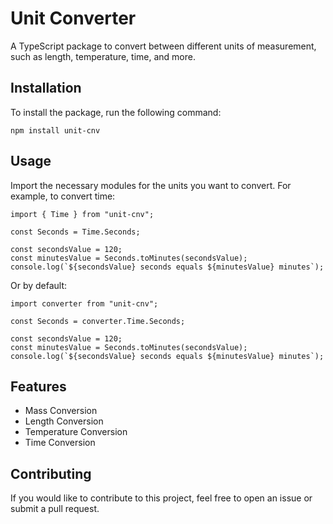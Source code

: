 # Unit Converter

A TypeScript package to convert between different units of measurement, such as length, temperature, time, and more.

## Installation

To install the package, run the following command:

```
npm install unit-cnv
```

## Usage

Import the necessary modules for the units you want to convert. For example, to convert time:

```
import { Time } from "unit-cnv";

const Seconds = Time.Seconds;

const secondsValue = 120;
const minutesValue = Seconds.toMinutes(secondsValue);
console.log(`${secondsValue} seconds equals ${minutesValue} minutes`);
```

Or by default:

```
import converter from "unit-cnv";

const Seconds = converter.Time.Seconds;

const secondsValue = 120;
const minutesValue = Seconds.toMinutes(secondsValue);
console.log(`${secondsValue} seconds equals ${minutesValue} minutes`);
```

## Features

- Mass Conversion
- Length Conversion
- Temperature Conversion
- Time Conversion

## Contributing

If you would like to contribute to this project, feel free to open an issue or submit a pull request.
